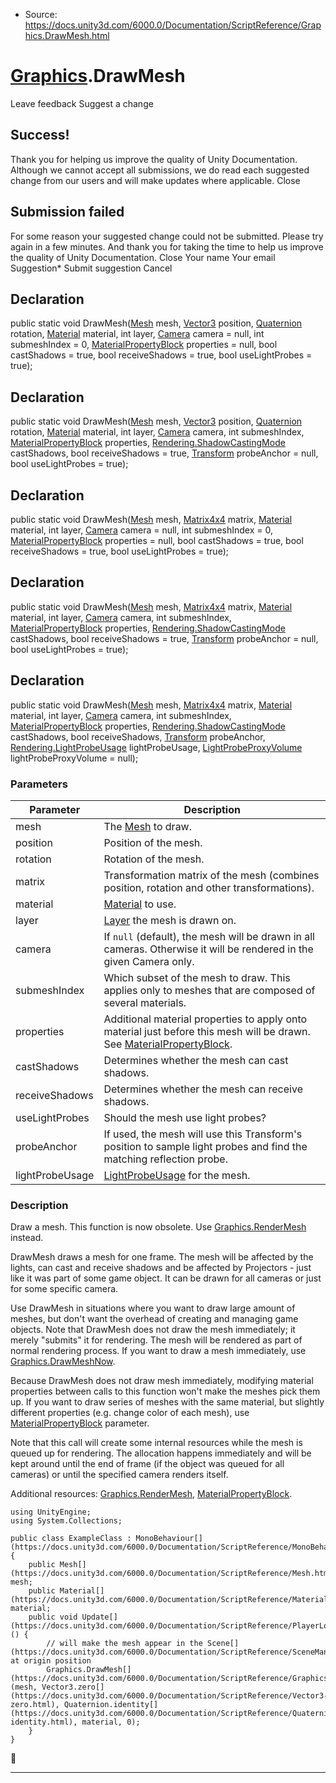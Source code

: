 * Source: https://docs.unity3d.com/6000.0/Documentation/ScriptReference/Graphics.DrawMesh.html

#  [Graphics](https://docs.unity3d.com/6000.0/Documentation/ScriptReference/Graphics.html).DrawMesh
Leave feedback
Suggest a change
## Success!
Thank you for helping us improve the quality of Unity Documentation. Although we cannot accept all submissions, we do read each suggested change from our users and will make updates where applicable.
Close
## Submission failed
For some reason your suggested change could not be submitted. Please <a>try again</a> in a few minutes. And thank you for taking the time to help us improve the quality of Unity Documentation.
Close
Your name Your email Suggestion* Submit suggestion
Cancel
## Declaration
public static void DrawMesh([Mesh](https://docs.unity3d.com/6000.0/Documentation/ScriptReference/Mesh.html) mesh, [Vector3](https://docs.unity3d.com/6000.0/Documentation/ScriptReference/Vector3.html) position, [Quaternion](https://docs.unity3d.com/6000.0/Documentation/ScriptReference/Quaternion.html) rotation, [Material](https://docs.unity3d.com/6000.0/Documentation/ScriptReference/Material.html) material, int layer, [Camera](https://docs.unity3d.com/6000.0/Documentation/ScriptReference/Camera.html) camera = null, int submeshIndex = 0, [MaterialPropertyBlock](https://docs.unity3d.com/6000.0/Documentation/ScriptReference/MaterialPropertyBlock.html) properties = null, bool castShadows = true, bool receiveShadows = true, bool useLightProbes = true); 
## Declaration
public static void DrawMesh([Mesh](https://docs.unity3d.com/6000.0/Documentation/ScriptReference/Mesh.html) mesh, [Vector3](https://docs.unity3d.com/6000.0/Documentation/ScriptReference/Vector3.html) position, [Quaternion](https://docs.unity3d.com/6000.0/Documentation/ScriptReference/Quaternion.html) rotation, [Material](https://docs.unity3d.com/6000.0/Documentation/ScriptReference/Material.html) material, int layer, [Camera](https://docs.unity3d.com/6000.0/Documentation/ScriptReference/Camera.html) camera, int submeshIndex, [MaterialPropertyBlock](https://docs.unity3d.com/6000.0/Documentation/ScriptReference/MaterialPropertyBlock.html) properties, [Rendering.ShadowCastingMode](https://docs.unity3d.com/6000.0/Documentation/ScriptReference/Rendering.ShadowCastingMode.html) castShadows, bool receiveShadows = true, [Transform](https://docs.unity3d.com/6000.0/Documentation/ScriptReference/Transform.html) probeAnchor = null, bool useLightProbes = true); 
## Declaration
public static void DrawMesh([Mesh](https://docs.unity3d.com/6000.0/Documentation/ScriptReference/Mesh.html) mesh, [Matrix4x4](https://docs.unity3d.com/6000.0/Documentation/ScriptReference/Matrix4x4.html) matrix, [Material](https://docs.unity3d.com/6000.0/Documentation/ScriptReference/Material.html) material, int layer, [Camera](https://docs.unity3d.com/6000.0/Documentation/ScriptReference/Camera.html) camera = null, int submeshIndex = 0, [MaterialPropertyBlock](https://docs.unity3d.com/6000.0/Documentation/ScriptReference/MaterialPropertyBlock.html) properties = null, bool castShadows = true, bool receiveShadows = true, bool useLightProbes = true); 
## Declaration
public static void DrawMesh([Mesh](https://docs.unity3d.com/6000.0/Documentation/ScriptReference/Mesh.html) mesh, [Matrix4x4](https://docs.unity3d.com/6000.0/Documentation/ScriptReference/Matrix4x4.html) matrix, [Material](https://docs.unity3d.com/6000.0/Documentation/ScriptReference/Material.html) material, int layer, [Camera](https://docs.unity3d.com/6000.0/Documentation/ScriptReference/Camera.html) camera, int submeshIndex, [MaterialPropertyBlock](https://docs.unity3d.com/6000.0/Documentation/ScriptReference/MaterialPropertyBlock.html) properties, [Rendering.ShadowCastingMode](https://docs.unity3d.com/6000.0/Documentation/ScriptReference/Rendering.ShadowCastingMode.html) castShadows, bool receiveShadows = true, [Transform](https://docs.unity3d.com/6000.0/Documentation/ScriptReference/Transform.html) probeAnchor = null, bool useLightProbes = true); 
## Declaration
public static void DrawMesh([Mesh](https://docs.unity3d.com/6000.0/Documentation/ScriptReference/Mesh.html) mesh, [Matrix4x4](https://docs.unity3d.com/6000.0/Documentation/ScriptReference/Matrix4x4.html) matrix, [Material](https://docs.unity3d.com/6000.0/Documentation/ScriptReference/Material.html) material, int layer, [Camera](https://docs.unity3d.com/6000.0/Documentation/ScriptReference/Camera.html) camera, int submeshIndex, [MaterialPropertyBlock](https://docs.unity3d.com/6000.0/Documentation/ScriptReference/MaterialPropertyBlock.html) properties, [Rendering.ShadowCastingMode](https://docs.unity3d.com/6000.0/Documentation/ScriptReference/Rendering.ShadowCastingMode.html) castShadows, bool receiveShadows, [Transform](https://docs.unity3d.com/6000.0/Documentation/ScriptReference/Transform.html) probeAnchor, [Rendering.LightProbeUsage](https://docs.unity3d.com/6000.0/Documentation/ScriptReference/Rendering.LightProbeUsage.html) lightProbeUsage, [LightProbeProxyVolume](https://docs.unity3d.com/6000.0/Documentation/ScriptReference/LightProbeProxyVolume.html) lightProbeProxyVolume = null); 
### Parameters
Parameter | Description  
---|---  
mesh | The [Mesh](https://docs.unity3d.com/6000.0/Documentation/ScriptReference/Mesh.html) to draw.  
position | Position of the mesh.  
rotation | Rotation of the mesh.  
matrix | Transformation matrix of the mesh (combines position, rotation and other transformations).  
material |  [Material](https://docs.unity3d.com/6000.0/Documentation/ScriptReference/Material.html) to use.  
layer |  [Layer](https://docs.unity3d.com/6000.0/Documentation/Manual/Layers.html) the mesh is drawn on.  
camera | If `null` (default), the mesh will be drawn in all cameras. Otherwise it will be rendered in the given Camera only.  
submeshIndex | Which subset of the mesh to draw. This applies only to meshes that are composed of several materials.  
properties | Additional material properties to apply onto material just before this mesh will be drawn. See [MaterialPropertyBlock](https://docs.unity3d.com/6000.0/Documentation/ScriptReference/MaterialPropertyBlock.html).  
castShadows | Determines whether the mesh can cast shadows.  
receiveShadows | Determines whether the mesh can receive shadows.  
useLightProbes | Should the mesh use light probes?  
probeAnchor | If used, the mesh will use this Transform's position to sample light probes and find the matching reflection probe.  
lightProbeUsage |  [LightProbeUsage](https://docs.unity3d.com/6000.0/Documentation/ScriptReference/Rendering.LightProbeUsage.html) for the mesh.  
### Description
Draw a mesh.
This function is now obsolete. Use [Graphics.RenderMesh](https://docs.unity3d.com/6000.0/Documentation/ScriptReference/Graphics.RenderMesh.html) instead.  
  
DrawMesh draws a mesh for one frame. The mesh will be affected by the lights, can cast and receive shadows and be affected by Projectors - just like it was part of some game object. It can be drawn for all cameras or just for some specific camera.  
  
Use DrawMesh in situations where you want to draw large amount of meshes, but don't want the overhead of creating and managing game objects. Note that DrawMesh does not draw the mesh immediately; it merely "submits" it for rendering. The mesh will be rendered as part of normal rendering process. If you want to draw a mesh immediately, use [Graphics.DrawMeshNow](https://docs.unity3d.com/6000.0/Documentation/ScriptReference/Graphics.DrawMeshNow.html).  
  
Because DrawMesh does not draw mesh immediately, modifying material properties between calls to this function won't make the meshes pick them up. If you want to draw series of meshes with the same material, but slightly different properties (e.g. change color of each mesh), use [MaterialPropertyBlock](https://docs.unity3d.com/6000.0/Documentation/ScriptReference/MaterialPropertyBlock.html) parameter.  
  
Note that this call will create some internal resources while the mesh is queued up for rendering. The allocation happens immediately and will be kept around until the end of frame (if the object was queued for all cameras) or until the specified camera renders itself.  
  
Additional resources: [Graphics.RenderMesh](https://docs.unity3d.com/6000.0/Documentation/ScriptReference/Graphics.RenderMesh.html), [MaterialPropertyBlock](https://docs.unity3d.com/6000.0/Documentation/ScriptReference/MaterialPropertyBlock.html).
```
using UnityEngine;
using System.Collections;  
  
public class ExampleClass : MonoBehaviour[](https://docs.unity3d.com/6000.0/Documentation/ScriptReference/MonoBehaviour.html) {
    public Mesh[](https://docs.unity3d.com/6000.0/Documentation/ScriptReference/Mesh.html) mesh;
    public Material[](https://docs.unity3d.com/6000.0/Documentation/ScriptReference/Material.html) material;
    public void Update[](https://docs.unity3d.com/6000.0/Documentation/ScriptReference/PlayerLoop.Update.html)() {
        // will make the mesh appear in the Scene[](https://docs.unity3d.com/6000.0/Documentation/ScriptReference/SceneManagement.Scene.html) at origin position
        Graphics.DrawMesh[](https://docs.unity3d.com/6000.0/Documentation/ScriptReference/Graphics.DrawMesh.html)(mesh, Vector3.zero[](https://docs.unity3d.com/6000.0/Documentation/ScriptReference/Vector3-zero.html), Quaternion.identity[](https://docs.unity3d.com/6000.0/Documentation/ScriptReference/Quaternion-identity.html), material, 0);
    }
}

```

* * *
